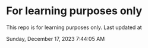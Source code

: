 # For learning purposes only
This repo is for learning purposes only.
Last updated at

Sunday, December 17, 2023 7:44:05 AM

